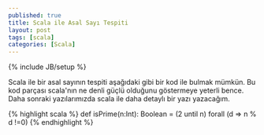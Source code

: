 ```yaml
---
published: true
title: Scala ile Asal Sayı Tespiti
layout: post
tags: [scala]
categories: [Scala]
---
```

{% include JB/setup %}


Scala ile bir asal sayının tespiti aşağıdaki gibi bir kod ile bulmak mümkün. Bu kod parçası scala'nın ne denli güçlü olduğunu göstermeye yeterli bence. Daha sonraki yazılarımızda scala ile daha detaylı bir yazı yazacağım.

{% highlight scala %}
def isPrime(n:Int): Boolean = (2 until n) forall (d => n % d !=0)
{% endhighlight %}